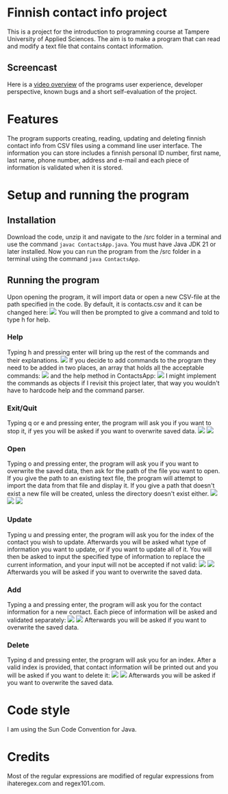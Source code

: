 # Finnish contact info project
This is a project for the introduction to programming course at Tampere University of Applied Sciences. The aim is to make a program that can read and modify a text file that contains contact information.
## Screencast
Here is a [video overview](https://youtu.be/FsP2ON1gpig) of the programs user experience, developer perspective, known bugs and a short self-evaluation of the project. 
# Features
The program supports creating, reading, updating and deleting finnish contact info from CSV files using a command line user interface. The information you can store includes a finnish personal ID number, first name, last name, phone number, address and e-mail and each piece of information is validated when it is stored.
# Setup and running the program
## Installation
Download the code, unzip it and navigate to the /src folder in a terminal and use the command `javac ContactsApp.java`. You must have Java JDK 21 or later installed.
Now you can run the program from the /src folder in a terminal using the command `java ContactsApp`.
## Running the program
Upon opening the program, it will import data or open a new CSV-file at the path specified in the code. By default, it is contacts.csv and it can be changed here: ![](src/doc/docPic1.png)
You will then be prompted to give a command and told to type h for help. 
### Help
Typing h and pressing enter will bring up the rest of the commands and their explanations. ![](src/doc/docPic2.png)
If you decide to add commands to the program they need to be added in two places, an array that holds all the acceptable commands: ![](src/doc/docPic3.png)
and the help method in ContactsApp: ![](src/doc/docPic4.png)
I might implement the commands as objects if I revisit this project later, that way you wouldn't have to hardcode help and the command parser.
### Exit/Quit
Typing q or e and pressing enter, the program will ask you if you want to stop it, if yes you will be asked if you want to overwrite saved data. ![](src/doc/docPic5.png) ![](src/doc/docPic6.png)
### Open
Typing o and pressing enter, the program will ask you if you want to overwrite the saved data, then ask for the path of the file you want to open. If you give the path to an existing text file, the program will attempt to import the data from that file and display it. If you give a path that doesn't exist a new file will be created, unless the directory doesn't exist either. ![](src/doc/docPic7.png) ![](src/doc/docPic8.png) ![](src/doc/docPic15.png)
### Update
Typing u and pressing enter, the program will ask you for the index of the contact you wish to update. Afterwards you will be asked what type of information you want to update, or if you want to update all of it. You will then be asked to input the specified type of information to replace the current information, and your input will not be accepted if not valid: ![](src/doc/docPic9.png) ![](src/doc/docPic10.png)
Afterwards you will be asked if you want to overwrite the saved data.
### Add
Typing a and pressing enter, the program will ask you for the contact information for a new contact. Each
piece of information will be asked and validated separately: ![](src/doc/docPic11.png) ![](src/doc/docPic12.png)
Afterwards you will be asked if you want to overwrite the saved data.
### Delete
Typing d and pressing enter, the program will ask you for an index. After a valid index is provided, that contact information will be printed out and you will be asked if you want to delete it: ![](src/doc/docPic13.png) ![](src/doc/docPic14.png)
Afterwards you will be asked if you want to overwrite the saved data.
# Code style
I am using the Sun Code Convention for Java.
# Credits
Most of the regular expressions are modified of regular expressions from ihateregex.com and regex101.com.